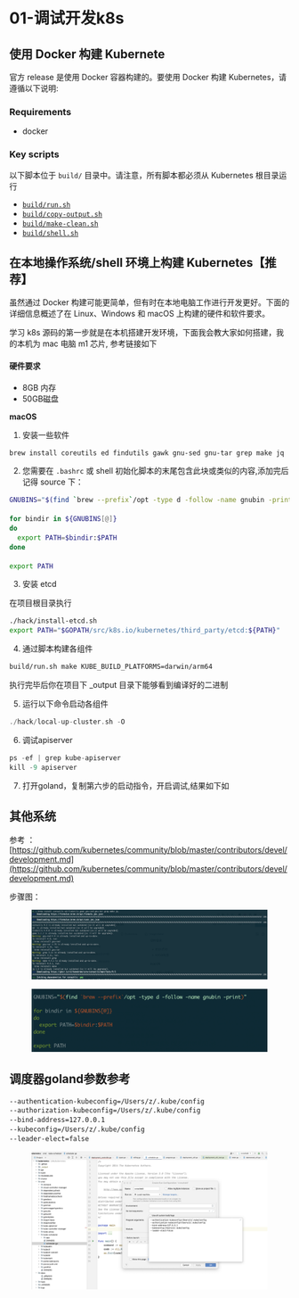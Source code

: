 # 01-调试开发k8s

## 使用 Docker 构建 Kubernete

官方 release 是使用 Docker 容器构建的。要使用 Docker 构建 Kubernetes，请遵循以下说明:

### Requirements

* docker

### Key scripts

以下脚本位于 `build/` 目录中。请注意，所有脚本都必须从 Kubernetes 根目录运行

* [`build/run.sh`](https://github.com/kubernetes/kubernetes/blob/a3a49887ee73fa1108adac97a797dec02ccb00d4/build/run.sh)
* [`build/copy-output.sh`](https://github.com/kubernetes/kubernetes/blob/a3a49887ee73fa1108adac97a797dec02ccb00d4/build/copy-output.sh)
* [`build/make-clean.sh`](https://github.com/kubernetes/kubernetes/blob/a3a49887ee73fa1108adac97a797dec02ccb00d4/build/make-clean.sh)
* [`build/shell.sh`](https://github.com/kubernetes/kubernetes/blob/a3a49887ee73fa1108adac97a797dec02ccb00d4/build/shell.sh)

## 在本地操作系统/shell 环境上构建 Kubernetes【推荐】

虽然通过 Docker 构建可能更简单，但有时在本地电脑工作进行开发更好。下面的详细信息概述了在 Linux、Windows 和 macOS 上构建的硬件和软件要求。

学习 k8s 源码的第一步就是在本机搭建开发环境，下面我会教大家如何搭建，我的本机为 mac 电脑 m1 芯片, 参考链接如下

#### 硬件要求

* 8GB 内存
* 50GB磁盘

**macOS**

1. 安装一些软件

```bash
brew install coreutils ed findutils gawk gnu-sed gnu-tar grep make jq
```

2. 您需要在 `.bashrc` 或 shell 初始化脚本的末尾包含此块或类似的内容,添加完后记得 source 下：

```bash
GNUBINS="$(find `brew --prefix`/opt -type d -follow -name gnubin -print)"

for bindir in ${GNUBINS[@]}
do
  export PATH=$bindir:$PATH
done

export PATH
```

3. 安装 etcd

在项目根目录执行&#x20;

```bash
./hack/install-etcd.sh
export PATH="$GOPATH/src/k8s.io/kubernetes/third_party/etcd:${PATH}"
```

4. 通过脚本构建各组件

```bash
build/run.sh make KUBE_BUILD_PLATFORMS=darwin/arm64
```

执行完毕后你在项目下 \_output 目录下能够看到编译好的二进制

5. 运行以下命令启动各组件

```go
./hack/local-up-cluster.sh -O
```

6. 调试apiserver

```go
ps -ef | grep kube-apiserver
kill -9 apiserver
```

7. 打开goland，复制第六步的启动指令，开启调试,结果如下如

## 其他系统

参考 ： [https://github.com/kubernetes/community/blob/master/contributors/devel/development.md](https://github.com/kubernetes/community/blob/master/contributors/devel/development.md)



步骤图：

<figure><img src="../../.gitbook/assets/截屏2024-06-18 16.50.40.png" alt=""><figcaption></figcaption></figure>

<figure><img src="../../.gitbook/assets/截屏2024-06-18 16.55.07.png" alt=""><figcaption></figcaption></figure>

## 调度器goland参数参考

```bash
--authentication-kubeconfig=/Users/z/.kube/config
--authorization-kubeconfig=/Users/z/.kube/config
--bind-address=127.0.0.1
--kubeconfig=/Users/z/.kube/config
--leader-elect=false
```



<figure><img src="../../.gitbook/assets/截屏2024-07-10 12.42.54.png" alt=""><figcaption></figcaption></figure>
